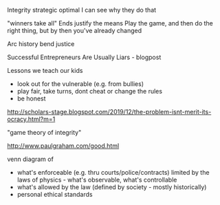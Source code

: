 
Integrity strategic optimal
   I can see why they do that

"winners take all"
Ends justify the means
Play the game, and then do the right thing, but by then you've already changed

Arc history bend justice

 Successful Entrepreneurs Are Usually Liars - blogpost

Lessons we teach our kids
- look out for the vulnerable (e.g. from bullies)
- play fair, take turns, dont cheat or change the rules
- be honest


http://scholars-stage.blogspot.com/2019/12/the-problem-isnt-merit-its-ocracy.html?m=1

"game theory of integrity"

http://www.paulgraham.com/good.html


venn diagram of
- what's enforceable (e.g. thru courts/police/contracts)
   limited by the laws of physics - what's observable, what's controllable
- what's allowed by the law (defined by society - mostly historically)
- personal ethical standards
